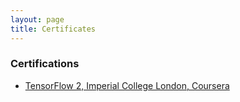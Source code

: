 ```yaml
---
layout: page
title: Certificates
---
```

<link rel="stylesheet" href="assets/css/style.css">

### Certifications

- [TensorFlow 2, Imperial College London, Coursera](https://www.coursera.org/account/accomplishments/verify/53PUGFTC7GN2?utm_source=link&utm_medium=certificate&utm_content=cert_image&utm_campaign=sharing_cta&utm_product=course)
